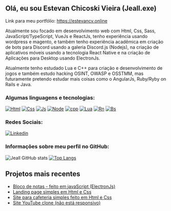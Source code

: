 ## Olá, eu sou Estevan Chicoski Vieira (Jeall.exe)

Link para meu portfólio: https://estevancv.online

Atualmente sou focado em desenvolvimento web com Html, Css, Sass, JavaScript/TypeScript, VueJs e ReactJs, tenho experiência usando wordpress e magento, e também tenho experiência acadêmica em criação de bots para Discord usando a galeria Discord.js (Nodejs), na criação de aplicativos móveis usando a tecnologia React Native e na criação de Aplicações para Desktop usando ElectronJs.

Atualmente tenho estudado Lua e C++ para criação e desenvolvimento de jogos e também estudo hacking OSINT, OWASP e OSSTMM, mas futuramente pretendo estudar mais coisas como o AngularJs, Ruby/Ryby on Rails e Java.


### Algumas linguagens e tecnologias:

[![Html](https://img.shields.io/badge/HTML5-E34F26?style=for-the-badge&logo=html5&logoColor=white)]() [![Css](https://img.shields.io/badge/CSS3-1572B6?style=for-the-badge&logo=css3&logoColor=white)]() [![Js](https://img.shields.io/badge/JavaScript-F7DF1E?style=for-the-badge&logo=javascript&logoColor=black)]() [![Node](https://img.shields.io/badge/Node.js-43853D?style=for-the-badge&logo=node.js&logoColor=white)]() [![cpp](https://img.shields.io/badge/C%2B%2B-00599C?style=for-the-badge&logo=c%2B%2B&logoColor=white)]() [![Lua](https://img.shields.io/badge/Lua-2C2D72?style=for-the-badge&logo=lua&logoColor=white)]() [![Rn](https://img.shields.io/badge/React_Native-20232A?style=for-the-badge&logo=react&logoColor=61DAFB)]() [![Bs](https://img.shields.io/badge/Bootstrap-563D7C?style=for-the-badge&logo=bootstrap&logoColor=white)]()

### Redes Sociais:

[![Linkedin](https://img.shields.io/badge/LinkedIn-0077B5?style=for-the-badge&logo=linkedin&logoColor=white)](https://www.linkedin.com/in/estevan-chicoski-vieira-79a3a6265/)

### Informações sobre meu perfil no GitHub:

![Jeall GitHub stats](https://github-readme-stats.vercel.app/api?username=EstevanChicoskiVieira&show_icons=true&bg_color=00000000)
[![Top Langs](https://github-readme-stats.vercel.app/api/top-langs/?username=EstevanChicoskiVieira&layout=compact)](https://github.com/EstevanChicoskiVieira/github-readme-stats)

## Projetos mais recentes

- [Bloco de notas - feito em javaScript (ElectronJs)](https://github.com/EstevanChicoskiVieira/Bloco-de-Notas)</br>
- [Landing page simples em Html e Css](https://estevanchicoskivieira.github.io/landingPage/)</br>
- [Site para cafeteria simples feito em Html e Css](https://estevanchicoskivieira.github.io/JeallCoffee/)</br>
- [Site YouTube clone (não está responsivo)](https://estevanchicoskivieira.github.io/youtubeClone/)

